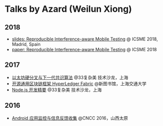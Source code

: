 # Talks by Azard (Weilun Xiong)

## 2018
* [slides: Reproducible Interference-aware Mobile Testing](./201809_ICSME_jazzdroid.pdf) @ ICSME 2018, Madrid, Spain
* [paper: Reproducible Interference-aware Mobile Testing](./ICSME18_jazzdroid.pdf) @ ICSME 2018

## 2017
* [以太坊硬分叉与下一代共识算法](./201711_Ethereum.pdf) @33复杂美 技术沙龙，上海
* [开源通用区块链框架 HyperLedger Fabric](./201709_HyperLedger.pdf) @新图书馆，上海交通大学
* [Node.js 开发精要](./201709_Nodejs_essentials.pdf) @33复杂美 技术沙龙，上海

## 2016
* [Android 应用监控与信息反馈收集](./201607_CNCC_Android.pdf) @CNCC 2016，山西太原